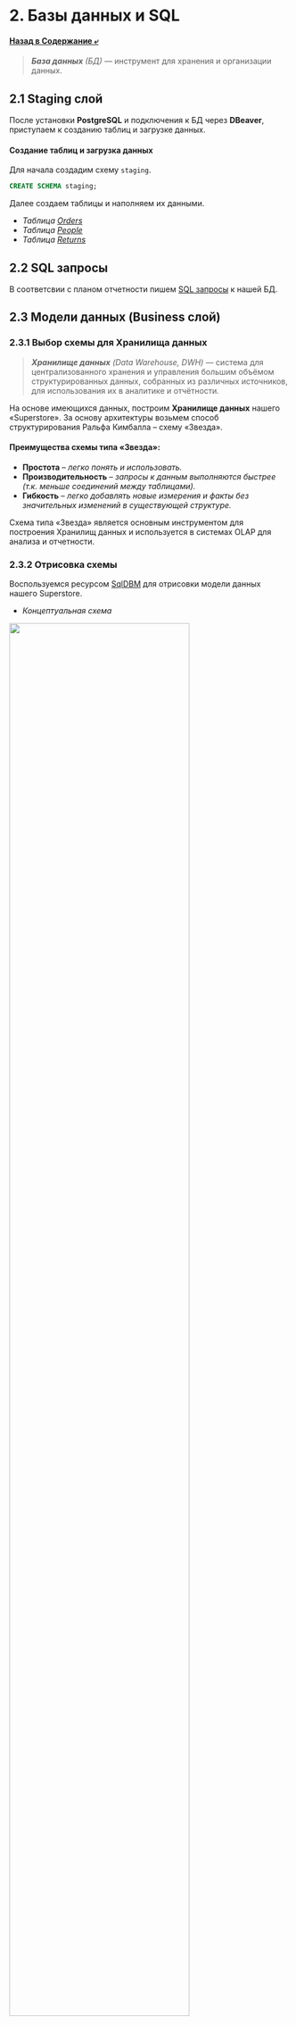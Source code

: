 # 2. Базы данных и SQL

#### [Назад в Содержание ⤶](/README.md)

> _**База данных** (БД)_ — инструмент для хранения и организации данных. 

## 2.1 Staging слой
После установки **PostgreSQL** и подключения к БД через **DBeaver**, приступаем к созданию таблиц и загрузке данных.

#### Создание таблиц и загрузка данных
Для начала создадим схему `staging`.

```sql
CREATE SCHEMA staging;
```

Далее создаем таблицы и наполняем их данными.
- _Таблица [Orders](data/staging/orders.md)_
- _Таблица [People](data/staging/people.md)_
- _Таблица [Returns](data/staging/returns.md)_

## 2.2 SQL запросы
В соответсвии с планом отчетности пишем [SQL запросы](data/queries.md) к нашей БД.

## 2.3 Модели данных (Business слой)
### 2.3.1 Выбор схемы для Хранилища данных

> _**Хранилище данных** (Data Warehouse, DWH)_ — система для централизованного хранения и управления большим объёмом 
> структурированных данных, собранных из различных источников, для использования их в аналитике и отчётности.

На основе имеющихся данных, построим **Хранилище данных** нашего «Superstore».
За основу архитектуры возьмем способ структурирования Ральфа Кимбалла – схему «Звезда».

#### Преимущества схемы типа «Звезда»:
- **Простота** – _легко понять и использовать._
- **Производительность** – _запросы к данным выполняются быстрее (т.к. меньше соединений между таблицами)._
- **Гибкость** – _легко добавлять новые измерения и факты без значительных изменений в существующей структуре._

Схема типа «Звезда» является основным инструментом для построения Хранилищ данных и используется в системах OLAP для анализа и отчетности.

### 2.3.2 Отрисовка схемы
Воспользуемся ресурсом [SqlDBM](https://sqldbm.com/Home/) для отрисовки модели данных нашего Superstore.
- _Концептуальная схема_

<img src="img/concept.png" width="80%">

- _Логическая схема_

<img src="img/logic.png" width="80%">

- _Физическая схема_

<img src="img/physical.png" width="80%">

### 2.3.3 Основные компоненты схемы
#### Таблица фактов
`sales_fact`
- Центральная таблица, которая содержит количественные данные (факты) – продажи, доходы и другие метрики.
- Включает ключи, связывающие её с таблицами измерений, а также числовые показатели, которые будут анализироваться.

#### Таблицы измерений
- Окружают таблицу фактов и содержат атрибуты, которые описывают факты.
- Атрибуты таблиц измерений позволяют фильтровать и агрегировать данные по различным критериям.

`calendar_dim` – содержит данные о дате заказа, доставки.

`customer_dim` – содержит данные о покупателе, сегменте.

`geo_dim` – содержит данные о месте получения заказа.

`product_dim` – содержит данные о категории / подкатегории товаров.

`shipping_dim` – содержит данные о типе доставки.

### 2.3.4 Генерация кода для создания Хранилища данных
В нашем проекте на [SqlDBM](https://sqldbm.com/Home/) сгенерируем код (DDL команды) для создания Хранилища данных.

#### Создание таблиц и загрузка данных 
Для начала создадим схему `dwh` в **DBeaver**.

```sql
CREATE SCHEMA dwh;
```
Используем сгенерированный код для создания нашего датасета, дополнив его проверками, 
и наполним данными из Staging слоя.

- _Измерение [calendar_dim](data/dwh/calendar_dim.md)_
- _Измерение [customer_dim](data/dwh/customer_dim.md)_
- _Измерение [geo_dim](data/dwh/geo_dim.md)_
- _Измерение [product_dim](data/dwh/product_dim.md)_
- _Измерение [shipping_dim](data/dwh/shipping_dim.md)_
- _Метрики [sales_fact](data/dwh/sales_fact.md)_

#### Проверка нашего датасета

- [Проверочный запрос](data/check.md)

## 2.4 База данных в облаке
### 2.4.1 Создание и подключение к БД в облаке
Воспользуемся облачным сервисом Яндекса [Yandex Cloud](https://console.yandex.cloud).

После создания кластера **PostgreSQL** с публичным хостом, подключимся к нашей БД через **DBeaver**.

<img src="img/connect.png" width="70%">

### 2.4.2 Создаем наше Хранилище данных в облаке

- [Staging](data/cloud/staging.md) слой
- [Business](data/cloud/dwh.md) слой

Не забываем проверить наше Хранилище данных на количество строк.

- [Проверочный запрос](data/check.md)

## 2.5 BI решение
Чтобы донести данные до бизнес-пользователя, визуализируем наши данные.

Воспользуемся сервисом от Яндекса [DataLens](https://datalens.yandex.cloud/collections) 
для визуализации данных.
Подключаемся к БД, далее создаем датасет и на его основе – чарты, ключевые метрики и селекторы. Собираем наш дашборд.

<img src="img/datalens_dashboard.png">